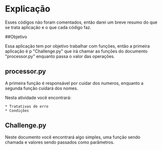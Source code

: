 # Explicação

Esses códigos não foram comentados, então darei um breve resumo do que se trata aplicação e o que cada código faz.

##Objetivo

Essa aplicação tem por objetivo trabalhar com funções, então a primeira aplicação é p "Challenge.py" que irá chamar as funções do documento "processor.py" enquanto passa o valor das operações.

## processor.py

A primeira função é responsável por cuidar dos numeros, enquanto a segunda função cuidará dos nomes.

Nesta atividade você encontrará:

    * Tratativas de erro
    * Condições

## Challenge.py

Neste documento você encontrará algo simples, uma função sendo chamada e valores sendo passados como parâmetros.